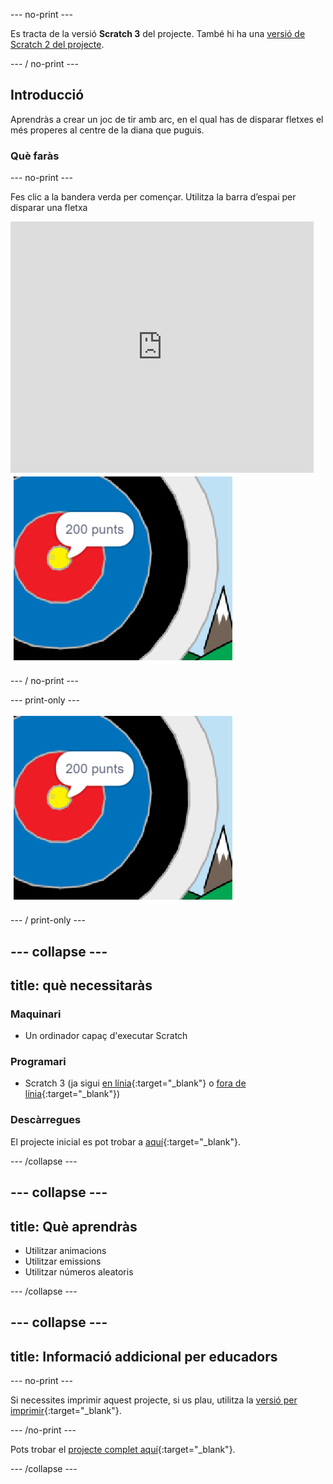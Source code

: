 --- no-print ---

Es tracta de la versió **Scratch 3** del projecte. També hi ha una [versió de Scratch 2 del projecte](https://projects.raspberrypi.org/en/projects/archery-scratch2).

--- / no-print ---

## Introducció

Aprendràs a crear un joc de tir amb arc, en el qual has de disparar fletxes el més properes al centre de la diana que puguis.

### Què faràs

--- no-print ---

Fes clic a la bandera verda per començar. Utilitza la barra d’espai per disparar una fletxa

<div class="scratch-preview">
  <iframe allowtransparency="true" width="485" height="402" src="https://scratch.mit.edu/projects/embed/382677677/?autostart=false" frameborder="0" scrolling="no"></iframe>
  <img src="images/archery-final.png">
</div>

--- / no-print ---

--- print-only ---

![projecte acabat](images/archery-final.png)

--- / print-only ---

--- collapse ---
---
title: què necessitaràs
---
### Maquinari

+ Un ordinador capaç d'executar Scratch

### Programari

+ Scratch 3 (ja sigui [en línia](http://rpf.io/scratchon){:target="_blank"} o [fora de línia](http://rpf.io/scratchoff){:target="_blank"})

### Descàrregues

El projecte inicial es pot trobar a [aquí](http://rpf.io/p/ca-ES/archery-go){:target="_blank"}.

--- /collapse ---

--- collapse ---
---
title: Què aprendràs
---
+ Utilitzar animacions 
+ Utilitzar emissions
+ Utilitzar números aleatoris

--- /collapse ---

--- collapse ---
---
title: Informació addicional per educadors
---
--- no-print ---

Si necessites imprimir aquest projecte, si us plau, utilitza la [versió per imprimir](https://projects.raspberrypi.org/ca-ES/projects/archery/print){:target="_blank"}.

--- /no-print ---

Pots trobar el [projecte complet aquí](http://rpf.io/p/ca-ES/archery-get){:target="_blank"}.

--- /collapse ---